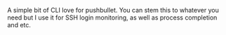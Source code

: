 A simple bit of CLI love for pushbullet. You can stem this to whatever you need but I use it for SSH login monitoring, as well as process completion and etc. 
